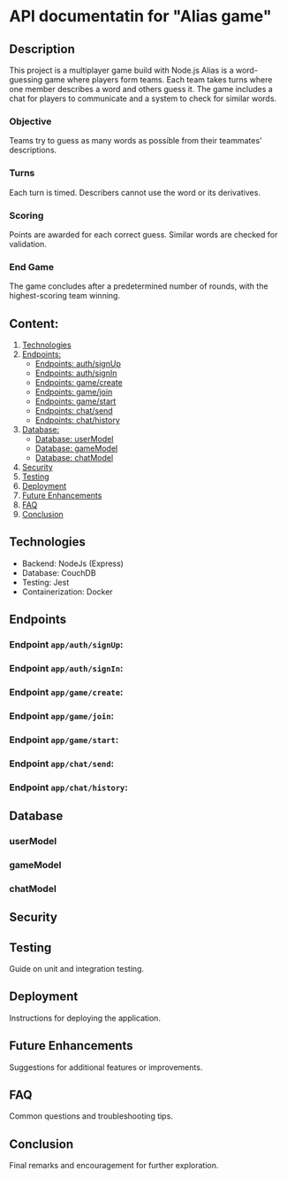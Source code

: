 # API documentatin for "Alias game"

## Description
This project is a multiplayer game build with Node.js
Alias is a word-guessing game where players form teams. Each team takes turns where one member describes a word and others guess it. The game includes a chat for players to communicate and a system to check for similar words.

### Objective
Teams try to guess as many words as possible from their teammates' descriptions.

### Turns
Each turn is timed. Describers cannot use the word or its derivatives.

### Scoring
Points are awarded for each correct guess. Similar words are checked for validation.

### End Game
The game concludes after a predetermined number of rounds, with the highest-scoring team winning.


## Content:

1. [Technologies](#technologies)
2. [Endpoints:](#endpoints)
   - [Endpoints: auth/signUp](#signUp)
   - [Endpoints: auth/signIn](#signIn)
   - [Endpoints: game/create](#createRoom)
   - [Endpoints: game/join](#joinGame)
   - [Endpoints: game/start](#startGame)
   - [Endpoints: chat/send](#sendMessage)
   - [Endpoints: chat/history](#chatHistory)
3. [Database:](#database)
   - [Database: userModel](#userModel)
   - [Database: gameModel](#gameModel)
   - [Database: chatModel](#chatModel)
4. [Security](#security)
5. [Testing](#testing)
6. [Deployment](#deployment)
7. [Future Enhancements](#futureEnhancements)
8. [FAQ](#faq)
9. [Conclusion](#conclusion)

## Technologies <a name="Technologies"></a>
- Backend: NodeJs (Express)
- Database: CouchDB
- Testing: Jest
- Containerization: Docker

## Endpoints <a name="endpoints">

### Endpoint `app/auth/signUp`: <a name="signUp"></a>

### Endpoint `app/auth/signIn`: <a name="signIn"></a>

### Endpoint `app/game/create`: <a name="createRoom"></a>

### Endpoint `app/game/join`: <a name="joinGame"></a>

### Endpoint `app/game/start`: <a name="startGame"></a>

### Endpoint `app/chat/send`: <a name="sendMessage"></a>

### Endpoint `app/chat/history`: <a name="chatHistory"></a>

## Database<a name="database"></a>

### userModel <a name="userModel"></a>

### gameModel <a name="gameModel"></a>

### chatModel <a name="chatModel"></a>

## Security <a name="security"></a>

## Testing <a name="testing"></a>
Guide on unit and integration testing.

## Deployment <a name="deployment"></a>
Instructions for deploying the application.

## Future Enhancements <a name="futureEnhancements"></a>
Suggestions for additional features or improvements.

## FAQ <a name="faq"></a>
Common questions and troubleshooting tips.

## Conclusion <a name="conclusion"></a>
Final remarks and encouragement for further exploration.






